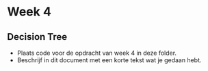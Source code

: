 # Week 4

## Decision Tree

- Plaats code voor de opdracht van week 4 in deze folder.
- Beschrijf in dit document met een korte tekst wat je gedaan hebt.